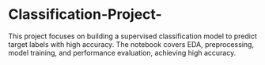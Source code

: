 # Classification-Project-
This project focuses on building a supervised classification model to predict target labels with high accuracy. The notebook covers EDA, preprocessing, model training, and performance evaluation, achieving  high accuracy.
